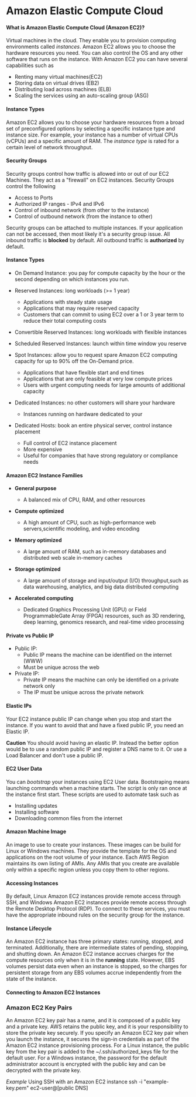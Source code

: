 # Amazon Elastic Compute Cloud

#### What is Amazon Elastic Compute Cloud (Amazon EC2)?
Virtual machines in the cloud. They enable you to provision computing environments called *instances*. Amazon EC2 allows you to choose the hardware resources you need. You can also control the OS and any other software that runs on the instance. With Amazon EC2 you can have several capabilities such as
* Renting many virtual machines(EC2)
* Storing data on virtual drives (EB2)
* Distributing load across machines (ELB)
* Scaling the services using an auto-scaling group (ASG)

#### Instance Types
Amazon EC2 allows you to choose your hardware resources from a broad set of preconfigured
options by selecting a specific instance type and instance size. For example, your
instance has a number of virtual CPUs (vCPUs) and a specific amount of RAM. The
*instance type* is rated for a certain level of network throughput.


#### Security Groups
Security groups control how traffic is allowed into or out of our EC2 Machines. They act as a "firewall" on EC2 instances. Security Groups control the following 
* Access to Ports
* Authorized IP ranges - IPv4 and IPv6
* Control of inbound network (from other to the instance)
* Control of outbound network (from the instance to other)

Security groups can be attached to multiple instances. 
If your application can not be accessed, then most likely it's a security group issue. All inbound traffic is **blocked** by default. All outbound traffic is **authorized** by default.

#### Instance Types
* On Demand Instance: you pay for compute capacity by the hour or the second depending on which instances you run.

* Reserved Instances: long workloads (>= 1 year)
    * Applications with steady state usage
    * Applications that may require reserved capacity
    * Customers that can commit to using EC2 over a 1 or 3 year term to reduce their total computing costs
* Convertible Reserved Instances: long workloads with flexible instances
* Scheduled Reserved Instances: launch within time window you reserve
* Spot Instances: allow you to request spare Amazon EC2 computing capacity for up to 90% off the On-Demand price.
    * Applications that have flexible start and end times
    * Applications that are only feasible at very low compute prices
    * Users with urgent computing needs for large amounts of additional capacity
* Dedicated Instances: no other customers will share your hardware
    * Instances running on hardware dedicated to your
* Dedicated Hosts: book an entire physical server, control instance placement
    * Full control of EC2 instance placement
    * More expensive
    * Useful for companies that have strong regulatory or compliance needs

#### Amazon EC2 Instance Families
* **General purpose** 
    * A balanced mix of CPU, RAM, and other resources

* **Compute optimized** 
    * A high amount of CPU, such as high-performance web servers,scientific modeling, and video encoding

* **Memory optimized**
    * A large amount of RAM, such as in-memory databases and distributed web scale in-memory caches

* **Storage optimized** 
    * A large amount of storage and input/output (I/O) throughput,such as data warehousing, analytics, and big data distributed computing

* **Accelerated computing** 
    * Dedicated Graphics Processing Unit (GPU) or Field ProgrammableGate Array (FPGA) resources, such as 3D rendering, deep learning, genomics research, and real-time video processing

#### Private vs Public IP
* Public IP:
    * Public IP means the machine can be identified on the internet (WWW)
    * Must be unique across the web
* Private IP:
    * Private IP means the machine can only be identified on a private network only
    * The IP must be unique across the private network

#### Elastic IPs
Your EC2 instance public IP can change when you stop and start the instance. If you want to avoid that and have a fixed public IP, you need an Elastic IP. 

**Caution**
You should avoid having an elastic IP. Instead the better option would be to use a random public IP and register a DNS name to it. Or use a Load Balancer and don't use a public IP.


#### EC2 User Data
You can *bootstrap* your instances using EC2 User data. Bootstraping means launching commands when a machine starts. The script is only ran once at the instance first start. These scripts are used to automate task such as 
* Installing updates
* Installing software
* Downloading common files from the internet 

#### Amazon Machine Image
An image to use to create your instances. These images can be build for Linux or Windows machines. They provide the template for the OS and applications on the root volume of your instance. Each AWS Region
maintains its own listing of AMIs. Any AMIs that you create are available only within a
specific region unless you copy them to other regions.

#### Accessing Instances
By default, Linux Amazon EC2 instances provide remote access through SSH, and
Windows Amazon EC2 instances provide remote access through the Remote Desktop
Protocol (RDP). To connect to these services, you must have the appropriate inbound rules
on the security group for the instance.

#### Instance Lifecycle
An Amazon EC2 instance has three primary states: running, stopped, and terminated.
Additionally, there are intermediate states of pending, stopping, and shutting down. An
Amazon EC2 instance accrues charges for the compute resources only when it is in the **running** state. However, EBS volumes persist data even when an instance is stopped, so the
charges for persistent storage from any EBS volumes accrue independently from the state of
the instance.

#### Connecting to Amazon EC2 Instances

### Amazon EC2 Key Pairs
An Amazon EC2 key pair has a name, and it is composed of a public key and a private key.
AWS retains the public key, and it is your responsibility to store the private key securely. If
you specify an Amazon EC2 key pair when you launch the instance, it secures the sign-in
credentials as part of the Amazon EC2 instance provisioning process. For a Linux instance,
the public key from the key pair is added to the ~/.ssh/authorized_keys file for the
default user. For a Windows instance, the password for the default administrator account is
encrypted with the public key and can be decrypted with the private key.

*Example*
Using SSH with an Amazon EC2 instance
ssh -i "example-key.pem" ec2-user@[public DNS]




